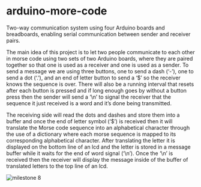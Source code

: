 # arduino-more-code
Two-way communication system using four Arduino boards and breadboards, enabling serial communication between sender and receiver pairs.

The main idea of this project is to let two people communicate to each other in morse code using two sets of two Arduino boards, where they are paired together so that one is used as a receiver and one is used as a sender. To send a message we are using three buttons, one to send a dash (‘-’), one to send a dot (‘.’), and an end of letter button to send a ‘$’ so the receiver knows the sequence is over. There will also be a running interval that resets after each button is pressed and if long enough goes by without a button press then the sender will send a ‘\n’ to signal the receiver that the sequence it just received is a word and it’s done being transmitted.

The receiving side will read the dots and dashes and store them into a buffer and once the end of letter symbol (‘$’) is received then it will translate the Morse code sequence into an alphabetical character through the use of a dictionary where each morse sequence is mapped to its corresponding alphabetical character. After translating the letter it is displayed on the bottom line of an lcd and the letter is stored in a message buffer while it waits for the end of word signal (‘\n’). Once the ‘\n’ is received then the receiver will display the message inside of the buffer of translated letters to the top line of an lcd.


![milestone 8](https://github.com/user-attachments/assets/da9277ba-6664-4da7-afde-48d413fd2b2e)
